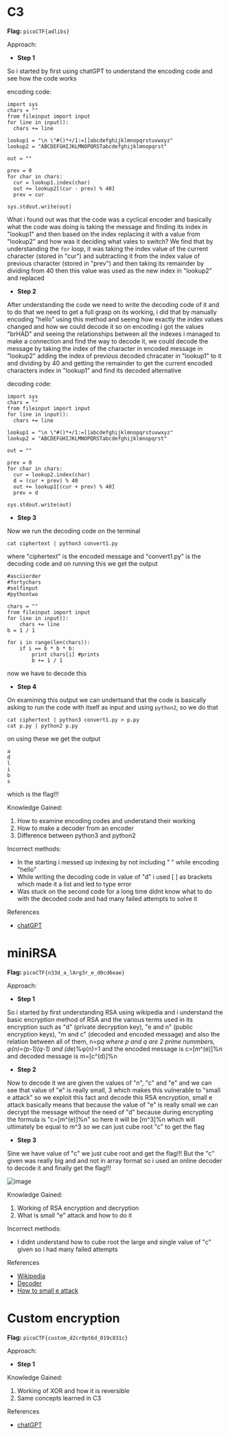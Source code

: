 # C3

**Flag:** `picoCTF{adlibs}`

Approach:

- **Step 1**

So i started by first using chatGPT to understand the encoding code and see how the code works

encoding code:
```
import sys
chars = ""
from fileinput import input
for line in input():
  chars += line

lookup1 = "\n \"#()*+/1:=[]abcdefghijklmnopqrstuvwxyz"
lookup2 = "ABCDEFGHIJKLMNOPQRSTabcdefghijklmnopqrst"

out = ""

prev = 0
for char in chars:
  cur = lookup1.index(char)
  out += lookup2[(cur - prev) % 40]
  prev = cur

sys.stdout.write(out)
```
What i found out was that the code was a cyclical encoder and basically what the code was doing is taking the message and finding its index in "lookup1" and then based on the index replacing it with a value from "lookup2" and how was it deciding what vales to switch? We find that by understanding the `for` loop, it was taking the index value of the current character (stored in "cur") and subtracting it from the index value of previous character (stored in "prev") and then taking its remainder by dividing from 40 then this value was used as the new index in "lookup2" and replaced

- **Step 2**

After understanding the code we need to write the decoding code of it and to do that we need to get a full grasp on its working, i did that by manually encoding "hello" using this method and seeing how exactly the index values changed and how we could decode it so on encoding i got the values "brHAD" and seeing the relationships between all the indexes i managed to make a connection and find the way to decode it, we could decode the message by taking the index of the character in encoded message in "lookup2" adding the index of previous decoded chracater in "lookup1" to it and dividing by 40 and getting the remainder to get the current encoded characters index in "lookup1" and find its decoded alternative

decoding code:
```
import sys
chars = ""
from fileinput import input
for line in input():
  chars += line

lookup1 = "\n \"#()*+/1:=[]abcdefghijklmnopqrstuvwxyz"
lookup2 = "ABCDEFGHIJKLMNOPQRSTabcdefghijklmnopqrst"

out = ""

prev = 0
for char in chars:
  cur = lookup2.index(char)
  d = (cur + prev) % 40
  out += lookup1[(cur + prev) % 40]
  prev = d

sys.stdout.write(out)
```

- **Step 3**

Now we run the decoding code on the terminal
```
cat ciphertext | python3 convert1.py
```
where "ciphertext" is the encoded message and "convert1.py" is the decoding code and on running this we get the output
```
#asciiorder
#fortychars
#selfinput
#pythontwo

chars = ""
from fileinput import input
for line in input():
    chars += line
b = 1 / 1

for i in range(len(chars)):
    if i == b * b * b:
        print chars[i] #prints
        b += 1 / 1
```
now we have to decode this

- **Step 4**

On examining this output we can undertsand that the code is basically asking to run the code with itself as input and using `python2`, so we do that 
```
cat ciphertext | python3 convert1.py > p.py
cat p.py | python2 p.py
```
on using these we get the output
```
a
d
l
i
b
s
```
which is the flag!!!


Knowledge Gained:

1. How to examine encoding codes and understand their working
2. How to make a decoder from an encoder
3. Difference between python3 and python2

Incorrect methods:

- In the starting i messed up indexing by not including " " while encoding "hello"
- While writing the decoding code in value of "d" i used [  ] as brackets which made it a list and led to type error 
- Was stuck on the second code for a long time didnt know what to do with the decoded code and had many failed attempts to solve it

References

- [chatGPT](chatgpt.com)

# miniRSA

**Flag:** `picoCTF{n33d_a_lArg3r_e_d0cd6eae}`

Approach:

- **Step 1**

So i started by first understanding RSA using wikipedia and i understand the basic encryption method of RSA and the various terms used in its encryption such as "d" (private decryption key), "e and n" (public encryption keys), "m and c" (decoded and encoded message) and also the relation between all of them, n=p*q where p and q are 2 prime nummbers, φ(n)=(p-1)(q-1) and (d*e)%φ(n)=1 and the encoded message is c=[m^(e)]%n and decoded message is m=[c^(d)]%n

- **Step 2**

Now to decode it we are given the values of "n", "c" and "e" and we can see that value of "e" is really small, 3 which makes this vulnerable to "small e attack" so we exploit this fact and decode this RSA encryption, small e attack basically means that because the value of "e" is really small we can decrypt the message without the need of "d" because during encrypting the formula is "c=[m^(e)]%n" so here it will be [m^3]%n which will ultimately be equal to m^3 so we can just cube root "c" to get the flag

- **Step 3**

Sine we have value of "c" we just cube root and get the flag!!! But the "c" given was really big and and not in array format so i used an online decoder to decode it and finally get the flag!!!

![image](https://github.com/user-attachments/assets/3743fae5-f51e-4058-806b-43837d2c2831)


Knowledge Gained:

1. Working of RSA encryption and decryption
2. What is small "e" attack and how to do it

Incorrect methods:

- I didnt understand how to cube root the large and single value of "c" given so i had many failed attempts 

References

- [Wikipedia](https://en.wikipedia.org/wiki/RSA_(cryptosystem))
- [Decoder](https://www.dcode.fr/rsa-cipher)
- [How to small e attack](https://amsghimire.medium.com/low-exponent-attack-511bf5d227fc)

# Custom encryption

**Flag:** `picoCTF{custom_d2cr0pt6d_019c831c}`

Approach:

- **Step 1**



Knowledge Gained:

1. Working of XOR and how it is reversible
2. Same concepts learned in C3

References

- [chatGPT](chatgpt.com) 
